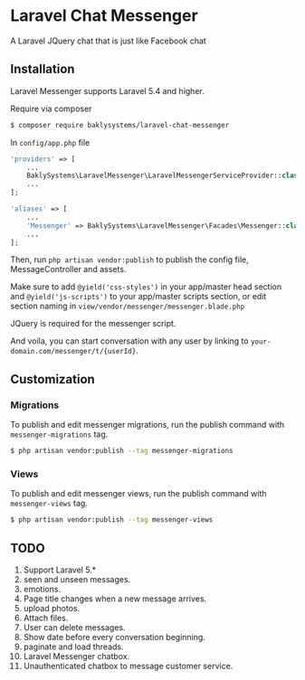 # Laravel Chat Messenger
A Laravel JQuery chat that is just like Facebook chat

## Installation

Laravel Messenger supports Laravel 5.4 and higher.

Require via composer

```bash
$ composer require baklysystems/laravel-chat-messenger
```

In `config/app.php` file

```php
'providers' => [
    ...
    BaklySystems\LaravelMessenger\LaravelMessengerServiceProvider::class,
    ...
];

'aliases' => [
    ...
    'Messenger' => BaklySystems\LaravelMessenger\Facades\Messenger::class,
    ...
];
```
Then, run `php artisan vendor:publish` to publish the config file, MessageController and assets.

Make sure to add `@yield('css-styles')` in your app/master head section and `@yield('js-scripts')` to your app/master scripts section, or edit section naming in `view/vendor/messenger/messenger.blade.php`

JQuery is required for the messenger script.


And voila, you can start conversation with any user by linking to `your-domain.com/messenger/t/{userId}`.

## Customization

### Migrations

To publish and edit messenger migrations, run the publish command with `messenger-migrations` tag.

```bash
$ php artisan vendor:publish --tag messenger-migrations
```
### Views

To publish and edit messenger views, run the publish command with `messenger-views` tag.

```bash
$ php artisan vendor:publish --tag messenger-views
```

## TODO

1. Support Laravel 5.*
2. seen and unseen messages.
3. emotions.
4. Page title changes when a new message arrives.
5. upload photos.
6. Attach files.
7. User can delete messages.
8. Show date before every conversation beginning.
9. paginate and load threads.
10. Laravel Messenger chatbox.
11. Unauthenticated chatbox to message customer service.
